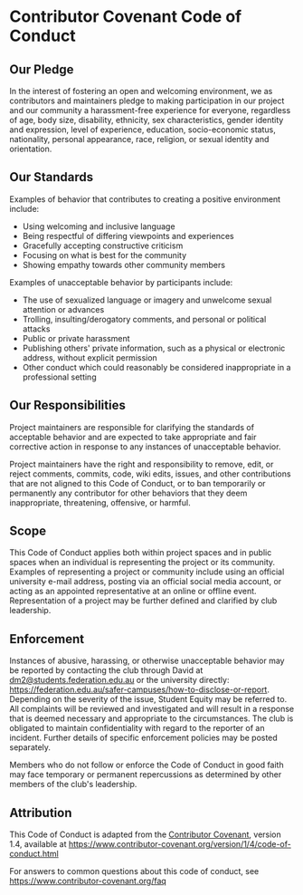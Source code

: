 # Contributor Covenant Code of Conduct

## Our Pledge

In the interest of fostering an open and welcoming environment, we as
contributors and maintainers pledge to making participation in our project and
our community a harassment-free experience for everyone, regardless of age, body
size, disability, ethnicity, sex characteristics, gender identity and expression,
level of experience, education, socio-economic status, nationality, personal
appearance, race, religion, or sexual identity and orientation.

## Our Standards

Examples of behavior that contributes to creating a positive environment
include:

* Using welcoming and inclusive language
* Being respectful of differing viewpoints and experiences
* Gracefully accepting constructive criticism
* Focusing on what is best for the community
* Showing empathy towards other community members

Examples of unacceptable behavior by participants include:

* The use of sexualized language or imagery and unwelcome sexual attention or
 advances
* Trolling, insulting/derogatory comments, and personal or political attacks
* Public or private harassment
* Publishing others' private information, such as a physical or electronic
 address, without explicit permission
* Other conduct which could reasonably be considered inappropriate in a
 professional setting

## Our Responsibilities

Project maintainers are responsible for clarifying the standards of acceptable
behavior and are expected to take appropriate and fair corrective action in
response to any instances of unacceptable behavior.

Project maintainers have the right and responsibility to remove, edit, or
reject comments, commits, code, wiki edits, issues, and other contributions
that are not aligned to this Code of Conduct, or to ban temporarily or
permanently any contributor for other behaviors that they deem inappropriate,
threatening, offensive, or harmful.

## Scope

This Code of Conduct applies both within project spaces and in public spaces
when an individual is representing the project or its community. Examples of
representing a project or community include using an official university e-mail
address, posting via an official social media account, or acting as an appointed
representative at an online or offline event. Representation of a project may be
further defined and clarified by club leadership.

## Enforcement

Instances of abusive, harassing, or otherwise unacceptable behavior may be
reported by contacting the club through David at dm2@students.federation.edu.au or the university directly: https://federation.edu.au/safer-campuses/how-to-disclose-or-report. Depending on the severity of the issue, Student Equity may be referred to. All
complaints will be reviewed and investigated and will result in a response that
is deemed necessary and appropriate to the circumstances. The club is
obligated to maintain confidentiality with regard to the reporter of an incident.
Further details of specific enforcement policies may be posted separately.

Members who do not follow or enforce the Code of Conduct in good
faith may face temporary or permanent repercussions as determined by other
members of the club's leadership.

## Attribution

This Code of Conduct is adapted from the [Contributor Covenant][homepage], version 1.4,
available at https://www.contributor-covenant.org/version/1/4/code-of-conduct.html

[homepage]: https://www.contributor-covenant.org

For answers to common questions about this code of conduct, see
https://www.contributor-covenant.org/faq
